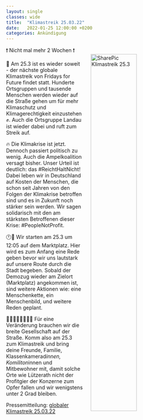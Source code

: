 ```yaml
---
layout: single
classes: wide
title:  "Klimastreik 25.03.22"
date:   2022-01-25 12:00:00 +0200
categories: Ankündigung
---
```


<img src="https://github.com/fridaysforfuture-landau-pfalz/fridaysforfuture-landau-pfalz.github.io/blob/main/assets/images/GK%2025.03.22/SharePic%20GK%2025.3..png?raw=true" alt="SharePic Klimastreik 25.3" style="float:right;" hspace=20 vspace=20 height="50%" width="50%">

❗ Nicht mal mehr 2 Wochen ❗ 

📢 Am 25.3 ist es wieder soweit - der nächste globale Klimastreik von Fridays for Future findet statt. Hunderte Ortsgruppen und tausende Menschen werden wieder auf die Straße gehen um für mehr Klimaschutz und Klimagerechtigkeit einzustehen ✊. Auch die Ortsgruppe Landau ist wieder dabei und ruft zum Streik auf.  
 
🔥 Die Klimakrise ist jetzt. Dennoch passiert politisch zu wenig. Auch die Ampelkoalition versagt bisher. Unser Urteil ist deutlich: das #ReichtHaltNicht! Dabei leben wir in Deutschland auf Kosten der Menschen, die schon seit Jahren von den Folgen der Klimakrise betroffen sind und es in Zukunft noch stärker sein werden. Wir sagen solidarisch mit den am stärksten Betroffenen dieser Krise: #PeopleNotProfit.  
 
🕛📌 Wir starten am 25.3 um 12:05 auf dem Marktplatz. Hier wird es zum Anfang eine Rede geben bevor wir uns lautstark auf unsere Route durch die Stadt begeben. Sobald der Demozug wieder am Zielort (Marktplatz) angekommen ist, sind weitere Aktionen wie: eine Menschenkette, ein Menschenbild, und weitere Reden geplant.  

👨‍👩‍👧‍👦👨‍👩‍👧‍👦 Für eine Veränderung brauchen wir die breite Gesellschaft auf der Straße. Komm also am 25.3 zum Klimastreik und bring deine Freunde, Familie, Klassenkamerad*innen, Komiliton*innen und Mitbewohner mit, damit solche Orte wie Lützerath nicht der Profitgier der Konzerne zum Opfer fallen und wir wenigstens unter 2 Grad bleiben. <br>

<p></p>

Pressemitteilung: <a href="assets/images/GK 25.03.22/Pressemitteilung Globaler Klimastreik 250322_220125_135220.pdf" target="_blank" >globaler Klimastreik 25.03.22</a>
